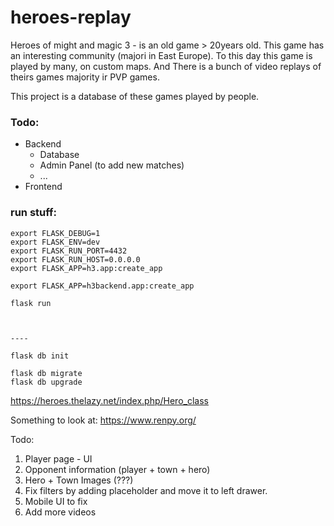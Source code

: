# heroes-replay

Heroes of might and magic 3 - is an old game > 20years old. This game has an interesting community (majori in East Europe). To this day this game is played by many, on custom maps. And There is a bunch of video replays of theirs games majority ir PVP games.

This project is a database of these games played by people.

### Todo:
- Backend
    - Database
    - Admin Panel (to add new matches)
    - ...
- Frontend


### run stuff:


```
export FLASK_DEBUG=1
export FLASK_ENV=dev
export FLASK_RUN_PORT=4432
export FLASK_RUN_HOST=0.0.0.0
export FLASK_APP=h3.app:create_app 

export FLASK_APP=h3backend.app:create_app 

flask run



----

flask db init

flask db migrate
flask db upgrade

```






https://heroes.thelazy.net/index.php/Hero_class



Something to look at: https://www.renpy.org/


 Todo:
1. Player page - UI
2. Opponent information (player + town + hero)
3. Hero + Town Images (???)
4. Fix filters by adding placeholder and move it to left drawer.
5. Mobile UI to fix
6. Add more videos